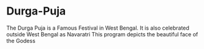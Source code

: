 # Durga-Puja

The Durga Puja is a Famous Festival in West Bengal. It is also celebrated outside West Bengal as Navaratri
This program depicts the beautiful face of the Godess
